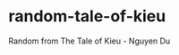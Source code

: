 # random-tale-of-kieu
Random from The Tale of Kieu - Nguyen Du

<!-- START_POEM -->
<!-- END_POEM -->